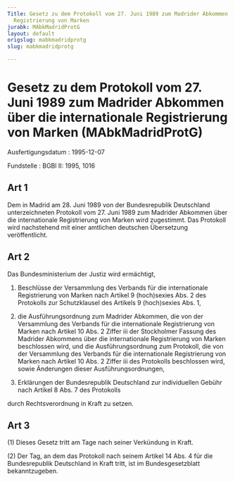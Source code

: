 ```yaml
---
Title: Gesetz zu dem Protokoll vom 27. Juni 1989 zum Madrider Abkommen über die internationale
  Registrierung von Marken
jurabk: MAbkMadridProtG
layout: default
origslug: mabkmadridprotg
slug: mabkmadridprotg

---
```


# Gesetz zu dem Protokoll vom 27. Juni 1989 zum Madrider Abkommen über die internationale Registrierung von Marken (MAbkMadridProtG)

Ausfertigungsdatum
:   1995-12-07

Fundstelle
:   BGBl II: 1995, 1016



## Art 1

Dem in Madrid am 28. Juni 1989 von der Bundesrepublik Deutschland
unterzeichneten Protokoll vom 27. Juni 1989 zum Madrider Abkommen über
die internationale Registrierung von Marken wird zugestimmt. Das
Protokoll wird nachstehend mit einer amtlichen deutschen Übersetzung
veröffentlicht.


## Art 2

Das Bundesministerium der Justiz wird ermächtigt,

1.  Beschlüsse der Versammlung des Verbands für die internationale
    Registrierung von Marken nach Artikel 9
    (hoch)sexies Abs. 2 des Protokolls zur Schutzklausel des Artikels 9
    (hoch)sexies Abs. 1,


2.  die Ausführungsordnung zum Madrider Abkommen, die von der Versammlung
    des Verbands für die internationale Registrierung von Marken nach
    Artikel 10 Abs. 2 Ziffer iii der Stockholmer Fassung des Madrider
    Abkommens über die internationale Registrierung von Marken beschlossen
    wird, und die Ausführungsordnung zum Protokoll, die von der
    Versammlung des Verbands für die internationale Registrierung von
    Marken nach Artikel 10 Abs. 2 Ziffer iii des Protokolls beschlossen
    wird, sowie Änderungen dieser Ausführungsordnungen,


3.  Erklärungen der Bundesrepublik Deutschland zur individuellen Gebühr
    nach Artikel 8 Abs. 7 des Protokolls



durch Rechtsverordnung in Kraft zu setzen.


## Art 3

(1) Dieses Gesetz tritt am Tage nach seiner Verkündung in Kraft.

(2) Der Tag, an dem das Protokoll nach seinem Artikel 14 Abs. 4 für
die Bundesrepublik Deutschland in Kraft tritt, ist im
Bundesgesetzblatt bekanntzugeben.

